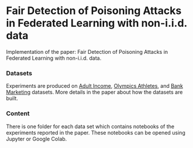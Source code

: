 # Fair Detection of Poisoning Attacks in Federated Learning with non-i.i.d. data

Implementation of the paper: Fair Detection of Poisoning Attacks in Federated Learning with non-i.i.d. data.

### Datasets
Experiments are produced on [Adult Income](https://archive.ics.uci.edu/ml/datasets/adult), [Olympics Athletes](https://www.kaggle.com/heesoo37/120-years-of-olympic-history-athletes-and-results), and [Bank Marketing](https://archive.ics.uci.edu/ml/datasets/Bank+Marketing) datasets. More details in the paper about how the datasets are built. 

### Content
There is one folder for each data set which contains notebooks of the experiments reported in the paper. These notebooks can be opened using Jupyter or Google Colab. 
